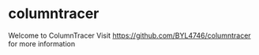 # columntracer
Welcome to ColumnTracer
Visit https://github.com/BYL4746/columntracer for more information



